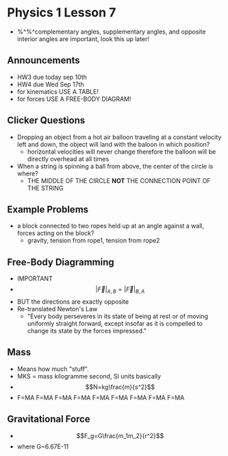 # Physics 1 Lesson 7

- %^%^complementary angles, supplementary angles, and opposite interior angles are important, look this up later!


## Announcements
- HW3 due today sep 10th
- HW4 due Wed Sep 17th
- for kinematics USE A TABLE!
- for forces USE A FREE-BODY DIAGRAM!

## Clicker Questions
- Dropping an object from a hot air balloon traveling at a constant velocity left and down, the object will land with the baloon in which position?
  - horizontal velocities will never change therefore the balloon will be directly overhead at all times
- When a string is spinning a ball from above, the center of the circle is where?
  - THE MIDDLE OF THE CIRCLE **NOT** THE CONNECTION POINT OF THE STRING

## Example Problems
- a block connected to two ropes held up at an angle against a wall, forces acting on the block?
  - gravity, tension from rope1, tension from rope2

## Free-Body Diagramming
- IMPORTANT
- $$|\vec{F}|_{A,B}=|\vec{F}|_{B,A}$$
- BUT the directions are exactly opposite
- Re-translated Newton's Law
  - "Every body perseveres in its state of being at rest or of moving uniformly straight forward, except insofar as it is compelled to change its state by the forces impressed."

## Mass
- Means how much "stuff".
- MKS = mass kilogramme second, SI units basically
- $$N=kg\frac{m}{s^2}$$
- F=MA F=MA F=MA F=MA F=MA F=MA F=MA F=MA F=MA

## Gravitational Force
- $$F_g=G\frac{m_1m_2}{r^2}$$
- where G~6.67E-11
